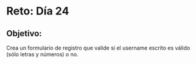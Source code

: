 # Reto: Día 24

## Objetivo:
Crea un formulario de registro que valide si el username escrito es válido (sólo letras y números) o no.